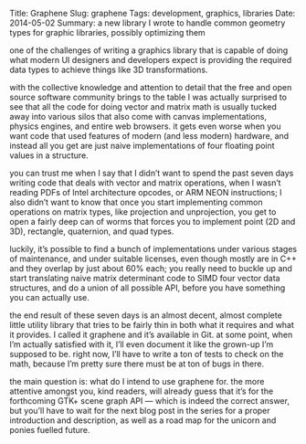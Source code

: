 Title: Graphene
Slug: graphene
Tags: development, graphics, libraries
Date: 2014-05-02
Summary: a new library I wrote to handle common geometry  types for graphic
  libraries, possibly optimizing them

one of the challenges of writing a graphics library that is capable of doing
what modern UI designers and developers expect is providing the required data
types to achieve things like 3D transformations.

with the collective knowledge and attention to detail that the free and open
source software community brings to the table I was actually surprised to see
that all the code for doing vector and matrix math is usually tucked away into
various silos that also come with canvas implementations, physics engines, and
entire web browsers. it gets even worse when you want code that used features of
modern (and less modern) hardware, and instead all you get are just naive
implementations of four floating point values in a structure.

you can trust me when I say that I didn’t want to spend the past seven days
writing code that deals with vector and matrix operations, when I wasn’t reading
PDFs of Intel architecture opcodes, or ARM NEON instructions; I also didn’t want
to know that once you start implementing common operations on matrix types, like
projection and unprojection, you get to open a fairly deep can of worms that
forces you to implement point (2D and 3D), rectangle, quaternion, and quad
types.

luckily, it’s possible to find a bunch of implementations under various stages
of maintenance, and under suitable licenses, even though mostly are in C++ and
they overlap by just about 60% each; you really need to buckle up and start
translating naive matrix determinant code to SIMD four vector data structures,
and do a union of all possible API, before you have something you can actually
use.

the end result of these seven days is an almost decent, almost complete little
utility library that tries to be fairly thin in both what it requires and what
it provides. I called it graphene and it’s available in Git. at some point, when
I’m actually satisfied with it, I’ll even document it like the grown-up I’m
supposed to be. right now, I’ll have to write a ton of tests to check on the
math, because I’m pretty sure there must be at ton of bugs in there.

the main question is: what do I intend to use graphene for. the more attentive
amongst you, kind readers, will already guess that it’s for the forthcoming GTK+
scene graph API — which is indeed the correct answer, but you’ll have to wait
for the next blog post in the series for a proper introduction and description,
as well as a road map for the unicorn and ponies fuelled future.

